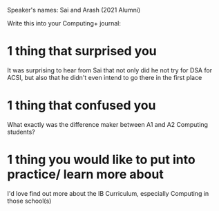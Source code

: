 Speaker's names: Sai and Arash (2021 Alumni)

Write this into your Computing+ journal:

# 1 thing that surprised you

It was surprising to hear from Sai that not only did he not try for DSA for ACSI, but also that he didn't even intend to go there in the first place

# 1 thing that confused you

What exactly was the difference maker between A1 and A2 Computing students?

# 1 thing you would like to put into practice/ learn more about

I'd love find out more about the IB Curriculum, especially Computing in those school(s)